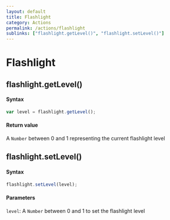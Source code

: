 ```yaml
---
layout: default
title: Flashlight
category: Actions
permalink: /actions/flashlight
sublinks: ["flashlight.getLevel()", "flashlight.setLevel()"]
---
```


# Flashlight
## flashlight.getLevel() ##
#### Syntax
```js
var level = flashlight.getLevel();
```

#### Return value
A `Number` between 0 and 1 representing the current flashlight level


## flashlight.setLevel() ##
#### Syntax
```js
flashlight.setLevel(level);
```

#### Parameters
`level`: A `Number` between 0 and 1 to set the flashlight level
